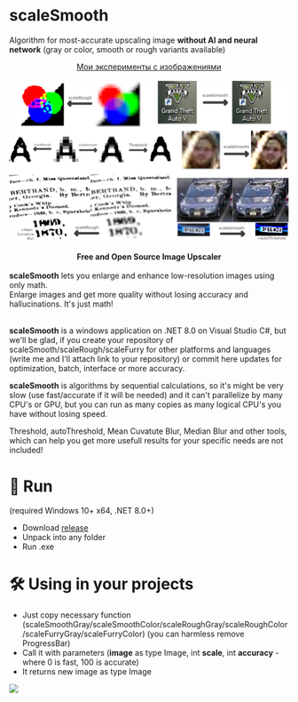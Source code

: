 # scaleSmooth
Algorithm for most-accurate upscaling image **without AI and neural network** (gray or color, smooth or rough variants available)<br>
<div align="center"><a href="https://dzen.ru/suite/b70ea5e2-65bd-49ea-b0e4-49fc31e96df6">Мои эксперименты с изображениями</a><br><br>
<img src="https://raw.githubusercontent.com/no4ni/scaleSmooth/main/img/demo.png"/><br><br>
<b>Free and Open Source Image Upscaler</b></div><br>
<b>scaleSmooth</b> lets you enlarge and enhance low-resolution images using only math.<br>
Enlarge images and get more quality without losing accuracy and hallucinations. It's just math!<br><br>

**scaleSmooth** is a windows application on .NET 8.0 on Visual Studio C#, but we'll be glad, if you create your repository of scaleSmooth/scaleRough/scaleFurry for other platforms and languages (write me and I'll attach link to your repository) or commit here updates for optimization, batch, interface or more accuracy.<br>

**scaleSmooth** is algorithms by sequential calculations, so it's might be very slow (use fast/accurate if it will be needed) and it can't parallelize by many CPU's or GPU, but you can run as many copies as many logical CPU's you have without losing speed.<br>

Threshold, autoThreshold, Mean Cuvatute Blur, Median Blur and other tools, which can help you get more usefull results for your specific needs are not included!



# 🏃 Run
(required Windows 10+ x64, .NET 8.0+) 
- Download <a href="https://github.com/no4ni/scaleSmooth/raw/main/run/scaleSmooth-windows10-x64.zip">release</a>
- Unpack into any folder
- Run .exe

# 🛠 Using in your projects
- Just copy necessary function (scaleSmoothGray/scaleSmoothColor/scaleRoughGray/scaleRoughColor/scaleFurryGray/scaleFurryColor) (you can harmless remove ProgressBar)
- Call it with parameters (**image** as type Image, int **scale**, int **accuracy** - where 0 is fast, 100 is accurate)
- It returns new image as type Image 

<img src="https://raw.githubusercontent.com/no4ni/scaleSmooth/main/img/demo5.png"/>













